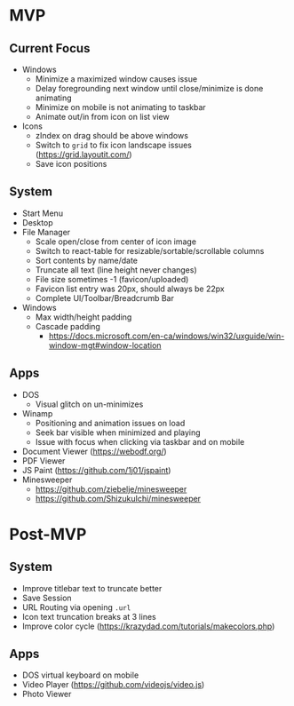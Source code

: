 # MVP

## Current Focus

- Windows
  - Minimize a maximized window causes issue
  - Delay foregrounding next window until close/minimize is done animating
  - Minimize on mobile is not animating to taskbar
  - Animate out/in from icon on list view
- Icons
  - zIndex on drag should be above windows
  - Switch to `grid` to fix icon landscape issues (https://grid.layoutit.com/)
  - Save icon positions

## System

- Start Menu
- Desktop
- File Manager
  - Scale open/close from center of icon image
  - Switch to react-table for resizable/sortable/scrollable columns
  - Sort contents by name/date
  - Truncate all text (line height never changes)
  - File size sometimes -1 (favicon/uploaded)
  - Favicon list entry was 20px, should always be 22px
  - Complete UI/Toolbar/Breadcrumb Bar
- Windows
  - Max width/height padding
  - Cascade padding
    - https://docs.microsoft.com/en-ca/windows/win32/uxguide/win-window-mgt#window-location

## Apps

- DOS
  - Visual glitch on un-minimizes
- Winamp
  - Positioning and animation issues on load
  - Seek bar visible when minimized and playing
  - Issue with focus when clicking via taskbar and on mobile
- Document Viewer (https://webodf.org/)
- PDF Viewer
- JS Paint (https://github.com/1j01/jspaint)
- Minesweeper
  - https://github.com/ziebelje/minesweeper
  - https://github.com/ShizukuIchi/minesweeper

# Post-MVP

## System

- Improve titlebar text to truncate better
- Save Session
- URL Routing via opening `.url`
- Icon text truncation breaks at 3 lines
- Improve color cycle (https://krazydad.com/tutorials/makecolors.php)

## Apps

- DOS virtual keyboard on mobile
- Video Player (https://github.com/videojs/video.js)
- Photo Viewer
